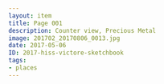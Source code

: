```yaml
---
layout: item
title: Page 001
description: Counter view, Precious Metal
image: 201702_20170806_0013.jpg
date: 2017-05-06
ID: 2017-hiss-victore-sketchbook
tags: 
- places
---
```

